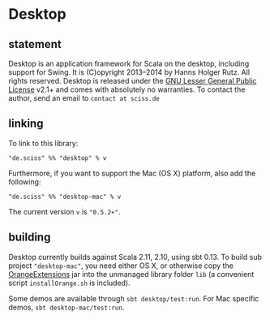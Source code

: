 # Desktop

## statement

Desktop is an application framework for Scala on the desktop, including support for Swing. It is (C)opyright 2013&ndash;2014 by Hanns Holger Rutz. All rights reserved. Desktop is released under the [GNU Lesser General Public License](https://raw.github.com/Sciss/Desktop/master/LICENSE) v2.1+ and comes with absolutely no warranties. To contact the author, send an email to `contact at sciss.de`

## linking

To link to this library:

    "de.sciss" %% "desktop" % v

Furthermore, if you want to support the Mac (OS X) platform, also add the following:

    "de.sciss" %% "desktop-mac" % v

The current version `v` is `"0.5.2+"`.

## building

Desktop currently builds against Scala 2.11, 2.10, using sbt 0.13. To build sub project `"desktop-mac"`, you need either OS X, or otherwise copy the [OrangeExtensions](http://ymasory.github.io/OrangeExtensions/) jar into the unmanaged library folder `lib` (a convenient script `installOrange.sh` is included).

Some demos are available through `sbt desktop/test:run`. For Mac specific demos, `sbt desktop-mac/test:run`.
